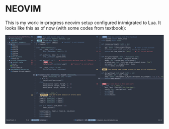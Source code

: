 # NEOVIM

This is my work-in-progress neovim setup configured in/migrated to Lua. It looks like this as of now (with some codes from textbook):

![Neovim-config Screenshot](./screenshots/neovim-screenshot.png)
